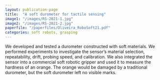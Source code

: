 ```yaml
---
layout: publication-page
title:  "A soft durometer for tactile sensing"
image1: "/images/RS-2021-1.jpg"
image2: "/images/RS-2021-2.jpg"
paperfile: "/paperfiles/Oliveira_RoboSoft21.pdf"
categories: soft robots, grasping
---
```


We developed and tested a durometer constructed with soft materials. We performed experiments to investigate the sensor’s material selection, repeatability, drift, probing speed, and calibration. We also integrated the sensor into a commercial soft robotic gripper and used it to measure the hardness of an orange. The orange would be damaged by a traditional durometer, but the soft durometer left no visible marks.